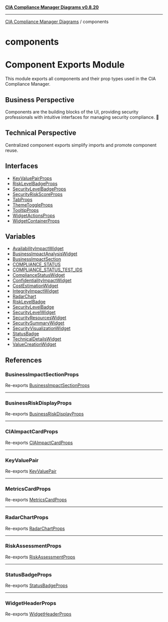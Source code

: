 [**CIA Compliance Manager Diagrams v0.8.20**](../README.md)

***

[CIA Compliance Manager Diagrams](../modules.md) / components

# components

# Component Exports Module

This module exports all components and their prop types used in the CIA Compliance Manager.

## Business Perspective
Components are the building blocks of the UI, providing security professionals
with intuitive interfaces for managing security compliance. 🎨

## Technical Perspective
Centralized component exports simplify imports and promote component reuse.

## Interfaces

- [KeyValuePairProps](interfaces/KeyValuePairProps.md)
- [RiskLevelBadgeProps](interfaces/RiskLevelBadgeProps.md)
- [SecurityLevelBadgeProps](interfaces/SecurityLevelBadgeProps.md)
- [SecurityRiskScoreProps](interfaces/SecurityRiskScoreProps.md)
- [TabProps](interfaces/TabProps.md)
- [ThemeToggleProps](interfaces/ThemeToggleProps.md)
- [TooltipProps](interfaces/TooltipProps.md)
- [WidgetActionsProps](interfaces/WidgetActionsProps.md)
- [WidgetContainerProps](interfaces/WidgetContainerProps.md)

## Variables

- [AvailabilityImpactWidget](variables/AvailabilityImpactWidget.md)
- [BusinessImpactAnalysisWidget](variables/BusinessImpactAnalysisWidget.md)
- [BusinessImpactSection](variables/BusinessImpactSection.md)
- [COMPLIANCE\_STATUS](variables/COMPLIANCE_STATUS.md)
- [COMPLIANCE\_STATUS\_TEST\_IDS](variables/COMPLIANCE_STATUS_TEST_IDS.md)
- [ComplianceStatusWidget](variables/ComplianceStatusWidget.md)
- [ConfidentialityImpactWidget](variables/ConfidentialityImpactWidget.md)
- [CostEstimationWidget](variables/CostEstimationWidget.md)
- [IntegrityImpactWidget](variables/IntegrityImpactWidget.md)
- [RadarChart](variables/RadarChart.md)
- [RiskLevelBadge](variables/RiskLevelBadge.md)
- [SecurityLevelBadge](variables/SecurityLevelBadge.md)
- [SecurityLevelWidget](variables/SecurityLevelWidget.md)
- [SecurityResourcesWidget](variables/SecurityResourcesWidget.md)
- [SecuritySummaryWidget](variables/SecuritySummaryWidget.md)
- [SecurityVisualizationWidget](variables/SecurityVisualizationWidget.md)
- [StatusBadge](variables/StatusBadge.md)
- [TechnicalDetailsWidget](variables/TechnicalDetailsWidget.md)
- [ValueCreationWidget](variables/ValueCreationWidget.md)

## References

### BusinessImpactSectionProps

Re-exports [BusinessImpactSectionProps](../types/interfaces/BusinessImpactSectionProps.md)

***

### BusinessRiskDisplayProps

Re-exports [BusinessRiskDisplayProps](../types/interfaces/BusinessRiskDisplayProps.md)

***

### CIAImpactCardProps

Re-exports [CIAImpactCardProps](../types/interfaces/CIAImpactCardProps.md)

***

### KeyValuePair

Re-exports [KeyValuePair](common/KeyValuePair/functions/KeyValuePair.md)

***

### MetricsCardProps

Re-exports [MetricsCardProps](../types/interfaces/MetricsCardProps.md)

***

### RadarChartProps

Re-exports [RadarChartProps](../types/interfaces/RadarChartProps.md)

***

### RiskAssessmentProps

Re-exports [RiskAssessmentProps](../types/interfaces/RiskAssessmentProps.md)

***

### StatusBadgeProps

Re-exports [StatusBadgeProps](../types/interfaces/StatusBadgeProps.md)

***

### WidgetHeaderProps

Re-exports [WidgetHeaderProps](../types/interfaces/WidgetHeaderProps.md)
